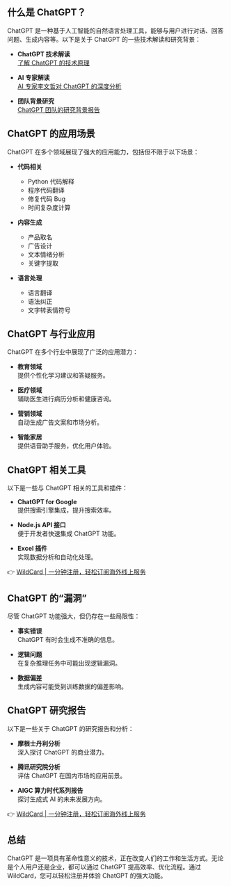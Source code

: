 ## 什么是 ChatGPT？

ChatGPT 是一种基于人工智能的自然语言处理工具，能够与用户进行对话、回答问题、生成内容等。以下是关于 ChatGPT 的一些技术解读和研究背景：

- **ChatGPT 技术解读**  
  [了解 ChatGPT 的技术原理](https://bit.ly/bewildcard)

- **AI 专家解读**  
  [AI 专家李文哲对 ChatGPT 的深度分析](https://bit.ly/bewildcard)

- **团队背景研究**  
  [ChatGPT 团队的研究背景报告](https://bit.ly/bewildcard)

## ChatGPT 的应用场景

ChatGPT 在多个领域展现了强大的应用能力，包括但不限于以下场景：

- **代码相关**  
  - Python 代码解释  
  - 程序代码翻译  
  - 修复代码 Bug  
  - 时间复杂度计算

- **内容生成**  
  - 产品取名  
  - 广告设计  
  - 文本情绪分析  
  - 关键字提取

- **语言处理**  
  - 语言翻译  
  - 语法纠正  
  - 文字转表情符号

## ChatGPT 与行业应用

ChatGPT 在多个行业中展现了广泛的应用潜力：

- **教育领域**  
  提供个性化学习建议和答疑服务。

- **医疗领域**  
  辅助医生进行病历分析和健康咨询。

- **营销领域**  
  自动生成广告文案和市场分析。

- **智能家居**  
  提供语音助手服务，优化用户体验。

## ChatGPT 相关工具

以下是一些与 ChatGPT 相关的工具和插件：

- **ChatGPT for Google**  
  提供搜索引擎集成，提升搜索效率。

- **Node.js API 接口**  
  便于开发者快速集成 ChatGPT 功能。

- **Excel 插件**  
  实现数据分析和自动化处理。

👉 [WildCard | 一分钟注册，轻松订阅海外线上服务](https://bit.ly/bewildcard)

## ChatGPT 的“漏洞”

尽管 ChatGPT 功能强大，但仍存在一些局限性：

- **事实错误**  
  ChatGPT 有时会生成不准确的信息。

- **逻辑问题**  
  在复杂推理任务中可能出现逻辑漏洞。

- **数据偏差**  
  生成内容可能受到训练数据的偏差影响。

## ChatGPT 研究报告

以下是一些关于 ChatGPT 的研究报告和分析：

- **摩根士丹利分析**  
  深入探讨 ChatGPT 的商业潜力。

- **腾讯研究院分析**  
  评估 ChatGPT 在国内市场的应用前景。

- **AIGC 算力时代系列报告**  
  探讨生成式 AI 的未来发展方向。

👉 [WildCard | 一分钟注册，轻松订阅海外线上服务](https://bit.ly/bewildcard)

## 总结

ChatGPT 是一项具有革命性意义的技术，正在改变人们的工作和生活方式。无论是个人用户还是企业，都可以通过 ChatGPT 提高效率、优化流程。通过 WildCard，您可以轻松注册并体验 ChatGPT 的强大功能。